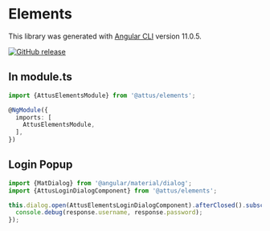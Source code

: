 # Elements

This library was generated with [Angular CLI](https://github.com/angular/angular-cli) version 11.0.5.

[![GitHub release](https://img.shields.io/github/release/attus74/elements.svg)](https://GitHub.com/attus74/elements/releases/)

## In module.ts

```typescript
import {AttusElementsModule} from '@attus/elements';

@NgModule({
  imports: [
    AttusElementsModule,
  ],
})
```

## Login Popup

```typescript
import {MatDialog} from '@angular/material/dialog';
import {AttusLoginDialogComponent} from '@attus/elements';
```
```typescript
this.dialog.open(AttusElementsLoginDialogComponent).afterClosed().subscribe((response: any) => {
  console.debug(response.username, response.password);
});
```